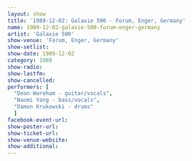 ```yaml
---
layout: show
title: '1989-12-02: Galaxie 500 - Forum, Enger, Germany'
name: 1989-12-02-galaxie-500-forum-enger-germany
artist: 'Galaxie 500'
show-venue: 'Forum, Enger, Germany'
show-setlist: 
show-date: 1989-12-02
category: 1989
show-radio: 
show-lastfm: 
show-cancelled: 
performers: [
  "Dean Wareham - guitar/vocals",
  "Naomi Yang - bass/vocals",
  "Damon Krukowski - drums"
  ]
facebook-event-url: 
show-poster-url: 
show-ticket-url: 
show-venue-website: 
show-additional: 
---
```


